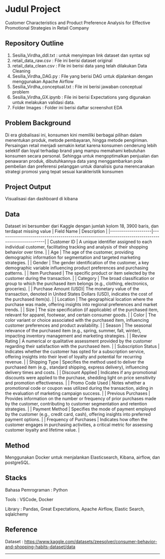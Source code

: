 # Judul Project
Customer Characteristics and Product Preference Analysis for Effective Promotional 
Strategies in Retail Company

## Repository Outline
1. Sesilia_Virdha_ddl.txt : untuk menyimpan link dataset dan syntax sql
2. retail_data_raw.csv : File ini berisi dataset original
3. retail_data_clean.csv : File ini berisi data yang telah dilakukan Data Cleaning
4. Sesilia_Virdha_DAG.py : File yang berisi DAG untuk dijalankan dengan menggunakan Apache Airflow
5. Sesilia_Virdha_conceptual.txt : File ini berisi jawaban conceptual problem
6. Sesilia_Virdha_GX.ipynb : File ini berisi Expectations yang digunakan untuk melakukan validasi data.
7. Folder Images : Folder ini berisi daftar screenshot EDA

## Problem Background
Di era globalisasi ini, konsumen kini memiliki berbagai pilihan dalam menentukan produk, metode pembayaran, hingga metode pengiriman. Persaingan retail menjadi semakin ketat karena konsumen cenderung lebih selektif dan loyal terhadap brand yang mampu memahami kebutuhan konsumen secara personal. Sehingga untuk mengoptimalkan penjualan dan penawaran produk, dibutuhkannya data yang menggambarkan pola pembelian dan preferensi pelanggan untuk dianalisis guna merencanakan strategi promosi yang tepat sesuai karakteristik konsumen

## Project Output
Visualisasi dan dashboard di kibana

## Data
Dataset ini bersumber dari Kaggle dengan jumlah kolom 18, 3900 baris, dan terdapat missing value
| Field Name          | Description                                                                                           |
|---------------------|-----------------------------------------------------------------------------------------------------|
| Customer ID         | A unique identifier assigned to each individual customer, facilitating tracking and analysis of their shopping behavior over time. |
| Age                 | The age of the customer, providing demographic information for segmentation and targeted marketing strategies. |
| Gender              | The gender identification of the customer, a key demographic variable influencing product preferences and purchasing patterns. |
| Item Purchased      | The specific product or item selected by the customer during the transaction.                        |
| Category            | The broad classification or group to which the purchased item belongs (e.g., clothing, electronics, groceries). |
| Purchase Amount (USD)| The monetary value of the transaction, denoted in United States Dollars (USD), indicates the cost of the purchased item(s). |
| Location            | The geographical location where the purchase was made, offering insights into regional preferences and market trends. |
| Size                | The size specification (if applicable) of the purchased item, relevant for apparel, footwear, and certain consumer goods. |
| Color               | The color variant or choice associated with the purchased item, influencing customer preferences and product availability. |
| Season              | The seasonal relevance of the purchased item (e.g., spring, summer, fall, winter), impacting inventory management and marketing strategies. |
| Review Rating       | A numerical or qualitative assessment provided by the customer regarding their satisfaction with the purchased item. |
| Subscription Status | Indicates whether the customer has opted for a subscription service, offering insights into their level of loyalty and potential for recurring revenue. |
| Shipping Type       | Specifies the method used to deliver the purchased item (e.g., standard shipping, express delivery), influencing delivery times and costs. |
| Discount Applied    | Indicates if any promotional discounts were applied to the purchase, shedding light on price sensitivity and promotion effectiveness. |
| Promo Code Used     | Notes whether a promotional code or coupon was utilized during the transaction, aiding in the evaluation of marketing campaign success. |
| Previous Purchases  | Provides information on the number or frequency of prior purchases made by the customer, contributing to customer segmentation and retention strategies. |
| Payment Method      | Specifies the mode of payment employed by the customer (e.g., credit card, cash), offering insights into preferred payment options. |
| Frequency of Purchases | Indicates how often the customer engages in purchasing activities, a critical metric for assessing customer loyalty and lifetime value. |


## Method
Menggunakan Docker untuk menjalankan Elasticsearch, Kibana, airflow, dan postgreSQL.

## Stacks
Bahasa Pemrograman : Python

Tools : VSCode, Docker

Library : Pandas, Great Expectations, Apache Airflow, Elastic Search, sqlalchemy

## Reference
Dataset : https://www.kaggle.com/datasets/zeesolver/consumer-behavior-and-shopping-habits-dataset/data

---
